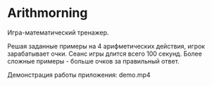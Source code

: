 # Arithmorning

Игра-математический тренажер. 

Решая заданные примеры на 4 арифметических действия, игрок зарабатывает очки. Сеанс игры длится всего 100 секунд. Более сложные примеры - больше очков за правильный ответ.

Демонстрация работы приложения: demo.mp4

